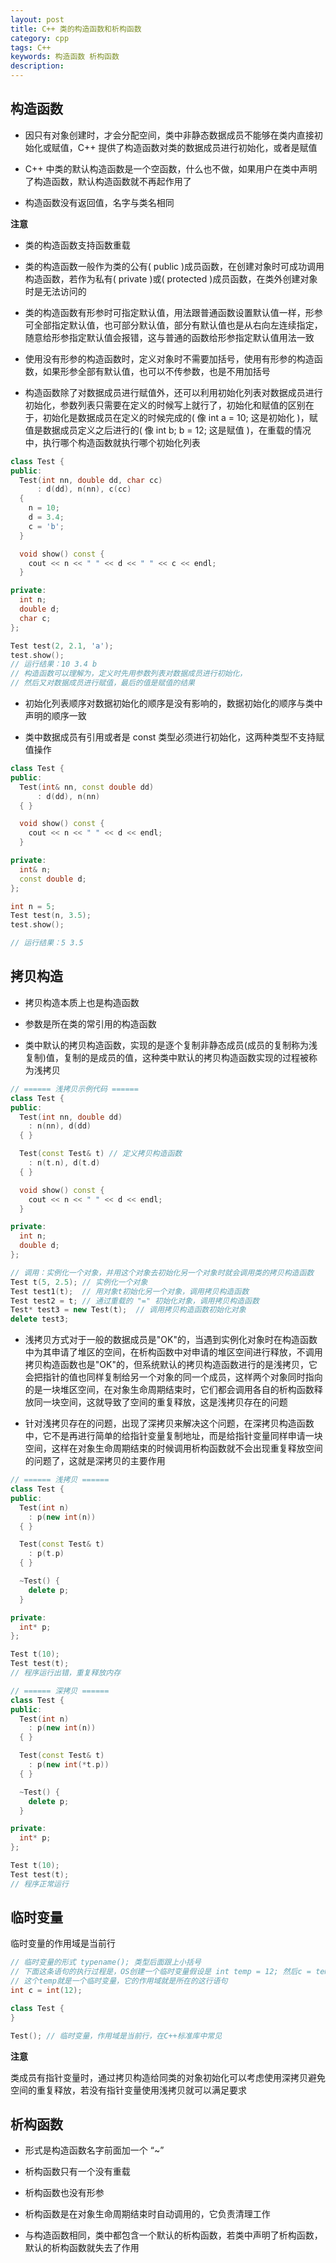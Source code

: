 ```yaml
---
layout: post
title: C++ 类的构造函数和析构函数
category: cpp
tags: C++
keywords: 构造函数 析构函数
description:
---
```


## 构造函数

- 因只有对象创建时，才会分配空间，类中非静态数据成员不能够在类内直接初始化或赋值，C++ 提供了构造函数对类的数据成员进行初始化，或者是赋值

- C++ 中类的默认构造函数是一个空函数，什么也不做，如果用户在类中声明了构造函数，默认构造函数就不再起作用了

- 构造函数没有返回值，名字与类名相同

**注意**

- 类的构造函数支持函数重载

- 类的构造函数一般作为类的公有( public )成员函数，在创建对象时可成功调用构造函数，若作为私有( private )或( protected )成员函数，在类外创建对象时是无法访问的

- 类的构造函数有形参时可指定默认值，用法跟普通函数设置默认值一样，形参可全部指定默认值，也可部分默认值，部分有默认值也是从右向左连续指定，随意给形参指定默认值会报错，这与普通的函数给形参指定默认值用法一致

- 使用没有形参的构造函数时，定义对象时不需要加括号，使用有形参的构造函数，如果形参全部有默认值，也可以不传参数，也是不用加括号

- 构造函数除了对数据成员进行赋值外，还可以利用初始化列表对数据成员进行初始化，参数列表只需要在定义的时候写上就行了，初始化和赋值的区别在于，初始化是数据成员在定义的时候完成的( 像 int a = 10; 这是初始化 )，赋值是数据成员定义之后进行的( 像 int b; b = 12; 这是赋值 )，在重载的情况中，执行哪个构造函数就执行哪个初始化列表

```cpp
class Test {
public:
  Test(int nn, double dd, char cc)
      : d(dd), n(nn), c(cc)
  {
    n = 10;
    d = 3.4;
    c = 'b';
  }

  void show() const {
    cout << n << " " << d << " " << c << endl;
  }

private:
  int n;
  double d;
  char c;
};

Test test(2, 2.1, 'a');
test.show();
// 运行结果：10 3.4 b
// 构造函数可以理解为，定义时先用参数列表对数据成员进行初始化，
// 然后又对数据成员进行赋值，最后的值是赋值的结果
```

- 初始化列表顺序对数据初始化的顺序是没有影响的，数据初始化的顺序与类中声明的顺序一致

- 类中数据成员有引用或者是 const 类型必须进行初始化，这两种类型不支持赋值操作

```cpp
class Test {
public:
  Test(int& nn, const double dd)
      : d(dd), n(nn)
  { }

  void show() const {
    cout << n << " " << d << endl;
  }

private:
  int& n;
  const double d;
};

int n = 5;
Test test(n, 3.5);
test.show();

// 运行结果：5 3.5
```

## 拷贝构造

- 拷贝构造本质上也是构造函数

- 参数是所在类的常引用的构造函数

- 类中默认的拷贝构造函数，实现的是逐个复制非静态成员(成员的复制称为浅复制)值，复制的是成员的值，这种类中默认的拷贝构造函数实现的过程被称为浅拷贝

```cpp
// ====== 浅拷贝示例代码 ======
class Test {
public:
  Test(int nn, double dd)
    : n(nn), d(dd)
  { }

  Test(const Test& t) // 定义拷贝构造函数
    : n(t.n), d(t.d)
  { }

  void show() const {
    cout << n << " " << d << endl;
  }

private:
  int n;
  double d;
};

// 调用：实例化一个对象，并用这个对象去初始化另一个对象时就会调用类的拷贝构造函数
Test t(5, 2.5); // 实例化一个对象
Test test1(t);  // 用对象t初始化另一个对象，调用拷贝构造函数
Test test2 = t; // 通过重载的 "=" 初始化对象，调用拷贝构造函数
Test* test3 = new Test(t);  // 调用拷贝构造函数初始化对象
delete test3;
```

- 浅拷贝方式对于一般的数据成员是"OK"的，当遇到实例化对象时在构造函数中为其申请了堆区的空间，在析构函数中对申请的堆区空间进行释放，不调用拷贝构造函数也是"OK"的，但系统默认的拷贝构造函数进行的是浅拷贝，它会把指针的值也同样复制给另一个对象的同一个成员，这样两个对象同时指向的是一块堆区空间，在对象生命周期结束时，它们都会调用各自的析构函数释放同一块空间，这就导致了空间的重复释放，这是浅拷贝存在的问题

- 针对浅拷贝存在的问题，出现了深拷贝来解决这个问题，在深拷贝构造函数中，它不是再进行简单的给指针变量复制地址，而是给指针变量同样申请一块空间，这样在对象生命周期结束的时候调用析构函数就不会出现重复释放空间的问题了，这就是深拷贝的主要作用

```cpp
// ====== 浅拷贝 ======
class Test {
public:
  Test(int n)
    : p(new int(n))
  { }

  Test(const Test& t)
    : p(t.p)
  { }

  ~Test() {
    delete p;
  }

private:
  int* p;
};

Test t(10);
Test test(t);
// 程序运行出错，重复释放内存

// ====== 深拷贝 ======
class Test {
public:
  Test(int n)
    : p(new int(n))
  { }

  Test(const Test& t)
    : p(new int(*t.p))
  { }

  ~Test() {
    delete p;
  }

private:
  int* p;
};

Test t(10);
Test test(t);
// 程序正常运行
```

## 临时变量

临时变量的作用域是当前行

```cpp
// 临时变量的形式 typename(); 类型后面跟上小括号
// 下面这条语句的执行过程是，OS创建一个临时变量假设是 int temp = 12; 然后c = temp;
// 这个temp就是一个临时变量，它的作用域就是所在的这行语句
int c = int(12);

class Test {
}

Test(); // 临时变量，作用域是当前行，在C++标准库中常见
```

**注意**

类成员有指针变量时，通过拷贝构造给同类的对象初始化可以考虑使用深拷贝避免空间的重复释放，若没有指针变量使用浅拷贝就可以满足要求

## 析构函数

- 形式是构造函数名字前面加一个 “~”

- 析构函数只有一个没有重载

- 析构函数也没有形参

- 析构函数是在对象生命周期结束时自动调用的，它负责清理工作

- 与构造函数相同，类中都包含一个默认的析构函数，若类中声明了析构函数，默认的析构函数就失去了作用
